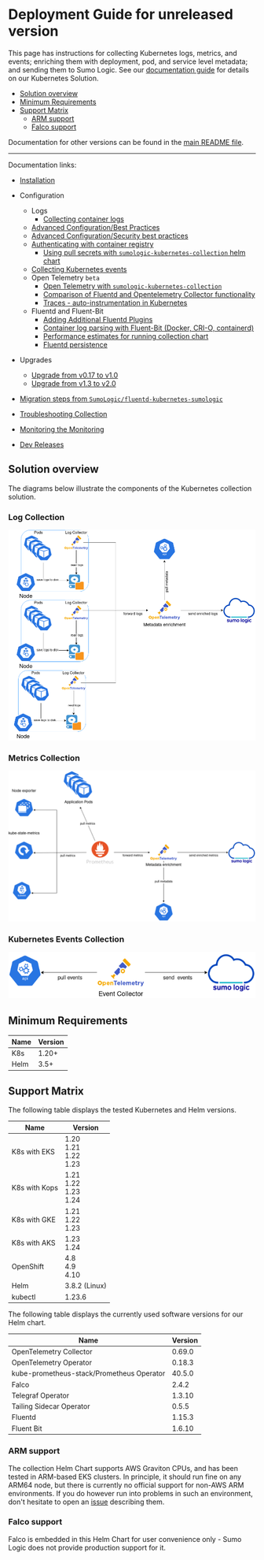 # Deployment Guide for unreleased version

This page has instructions for collecting Kubernetes logs, metrics, and events;
enriching them with deployment, pod, and service level metadata; and sending them to Sumo Logic.
See our [documentation guide](https://help.sumologic.com/docs/observability/kubernetes/)
for details on our Kubernetes Solution.

- [Solution overview](#solution-overview)
- [Minimum Requirements](#minimum-requirements)
- [Support Matrix](#support-matrix)
  - [ARM support](#arm-support)
  - [Falco support](#falco-support)

Documentation for other versions can be found in the [main README file](https://github.com/SumoLogic/sumologic-kubernetes-collection/blob/main/README.md#documentation).

---

Documentation links:

- [Installation](/docs/installation.md)

- Configuration
  - Logs
    - [Collecting container logs](/docs/collecting-container-logs.md)
  - [Advanced Configuration/Best Practices](/docs/best-practices.md)
  - [Advanced Configuration/Security best practices](/docs/security-best-practices.md)
  - [Authenticating with container registry](/docs/working-with-container-registries.md#authenticating-with-container-registry)
    - [Using pull secrets with `sumologic-kubernetes-collection` helm chart](/docs/working-with-container-registries.md#authenticating-with-container-registry)
  - [Collecting Kubernetes events](/docs/collecting-kubernetes-events.md)
  - Open Telemetry `beta`
    - [Open Telemetry with `sumologic-kubernetes-collection`](/docs/opentelemetry-collector.md)
    - [Comparison of Fluentd and Opentelemetry Collector functionality](/docs/fluent/fluentd-otc-comparison.md)
    - [Traces - auto-instrumentation in Kubernetes](https://help.sumologic.com/docs/apm/traces/get-started-transaction-tracing/opentelemetry-instrumentation/kubernetes)
  - Fluentd and Fluent-Bit
    - [Adding Additional Fluentd Plugins](/docs/fluent/additional-fluentd-plugins.md)
    - [Container log parsing with Fluent-Bit (Docker, CRI-O, containerd)](/docs/fluent/container-logs.md)
    - [Performance estimates for running collection chart](/docs/fluent/performance.md)
    - [Fluentd persistence](/docs/fluent/fluentd-persistence.md)
- Upgrades
  - [Upgrade from v0.17 to v1.0][migration-doc-v1]
  - [Upgrade from v1.3 to v2.0][migration-doc-v2]

- [Migration steps from `SumoLogic/fluentd-kubernetes-sumologic`][migration-steps]
- [Troubleshooting Collection](/docs/troubleshoot-collection.md)
- [Monitoring the Monitoring](/docs/monitoring-lag.md)
- [Dev Releases](/docs/dev.md)

[migration-doc-v1]: https://github.com/SumoLogic/sumologic-kubernetes-collection/blob/release-v2/deploy/docs/v1_migration_doc.md
[migration-doc-v2]: https://github.com/SumoLogic/sumologic-kubernetes-collection/blob/release-v2/deploy/docs/v2_migration_doc.md
[migration-steps]: https://github.com/SumoLogic/sumologic-kubernetes-collection/blob/release-v2/deploy/docs/Migration_Steps.md

## Solution overview

The diagrams below illustrate the components of the Kubernetes collection solution.

### Log Collection

![logs](/images/logs.png)

### Metrics Collection

![metrics](/images/metrics.png)

### Kubernetes Events Collection

![events](/images/events.png)

## Minimum Requirements

| Name | Version |
|------|---------|
| K8s  | 1.20+   |
| Helm | 3.5+    |

## Support Matrix

The following table displays the tested Kubernetes and Helm versions.

| Name          | Version                         |
|---------------|---------------------------------|
| K8s with EKS  | 1.20<br/>1.21<br/>1.22<br/>1.23 |
| K8s with Kops | 1.21<br/>1.22<br/>1.23<br/>1.24 |
| K8s with GKE  | 1.21<br/>1.22<br/>1.23          |
| K8s with AKS  | 1.23<br/>1.24                   |
| OpenShift     | 4.8<br/>4.9<br/>4.10            |
| Helm          | 3.8.2 (Linux)                   |
| kubectl       | 1.23.6                          |

The following table displays the currently used software versions for our Helm chart.

| Name                                      | Version |
|-------------------------------------------|---------|
| OpenTelemetry Collector                   | 0.69.0  |
| OpenTelemetry Operator                    | 0.18.3  |
| kube-prometheus-stack/Prometheus Operator | 40.5.0  |
| Falco                                     | 2.4.2   |
| Telegraf Operator                         | 1.3.10  |
| Tailing Sidecar Operator                  | 0.5.5   |
| Fluentd                                   | 1.15.3  |
| Fluent Bit                                | 1.6.10  |

### ARM support

The collection Helm Chart supports AWS Graviton CPUs, and has been tested in ARM-based EKS clusters. In principle, it
should run fine on any ARM64 node, but there is currently no official support for non-AWS ARM environments. If you do
however run into problems in such an environment, don't hesitate to open an [issue][issues] describing them.

[issues]: https://github.com/SumoLogic/sumologic-kubernetes-collection/issues

### Falco support

Falco is embedded in this Helm Chart for user convenience only - Sumo Logic does not provide production support for it.
